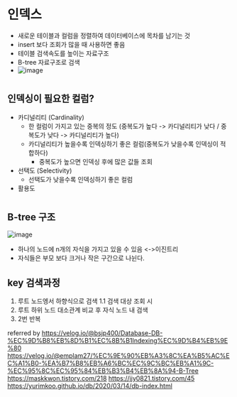 # 인덱스
  - 새로운 테이블과 컬럼을 정렬하여 데이터베이스에 목차를 남기는 것
  - insert 보다 조회가 많을 때 사용하면 좋음
  - 테이블 검색속도를 높이는 자료구조
  - B-tree 자료구조로 검색
  - ![image](https://user-images.githubusercontent.com/81909140/216757960-1ab06d36-0e89-421c-b2af-3cf066f6025e.png)
  #
  #
## 인덱싱이 필요한 컬럼?
  - 카디널리티 (Cardinality)
    - 한 컬럼이 가지고 있는 중복의 정도 (중복도가 높다 -> 카디널리티가 낮다 / 중복도가 낮다 -> 카디널리티가 높다)
    - 카디널리티가 높을수록 인덱싱하기 좋은 컬럼(중복도가 낮을수록 인덱싱이 적합하다)
      - 중복도가 높으면 인덱싱 후에 많은 값들 조회
  - 선택도 (Selectivity)
    - 선택도가 낮을수록 인덱싱하기 좋은 컬럼
  - 활용도
  
#  
#  
## B-tree 구조
![image](https://user-images.githubusercontent.com/81909140/216758277-c2c46dbc-c1bb-4bf7-8409-d573805d840b.png)
  - 하나의 노드에 n개의 자식을 가지고 있을 수 있음 <->이진트리
  - 자식들은 부모 보다 크거나 작은 구간으로 나뉜다.

## key 검색과정
  1. 루트 노드엥서 하향식으로 검색
  1.1 검색 대상 조회 시
  2. 루트 하위 노드 대소관계 비교 후 자식 노드 내 검색
  3. 2번 반복




referred by
https://velog.io/@bsjp400/Database-DB-%EC%9D%B8%EB%8D%B1%EC%8B%B1Indexing%EC%9D%B4%EB%9E%80
https://velog.io/@emplam27/%EC%9E%90%EB%A3%8C%EA%B5%AC%EC%A1%B0-%EA%B7%B8%EB%A6%BC%EC%9C%BC%EB%A1%9C-%EC%95%8C%EC%95%84%EB%B3%B4%EB%8A%94-B-Tree
https://maskkwon.tistory.com/218
https://jjy0821.tistory.com/45
https://yurimkoo.github.io/db/2020/03/14/db-index.html
